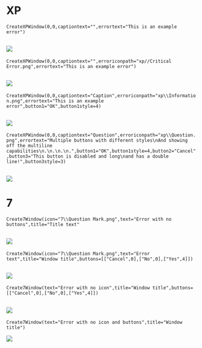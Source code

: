 # XP

```CreateXPWindow(0,0,captiontext="",errortext="This is an example error")```

![](https://i.imgur.com/td2lf00.png)
---

```CreateXPWindow(0,0,captiontext="",erroriconpath="xp//Critical Error.png",errortext="This is an example error")```

![](https://i.imgur.com/p8iI7uy.png)
-

```CreateXPWindow(0,0,captiontext="Caption",erroriconpath="xp\\Information.png",errortext="This is an example error",button1="OK",button1style=4)```

![](https://i.imgur.com/NPkhwlX.png)
-

```CreateXPWindow(0,0,captiontext="Question",erroriconpath="xp\\Question.png",errortext="Multiple buttons with different styles\nAnd showing off the multiline capabilities\n.\n.\n.\n.",button1="OK",button1style=4,button2="Cancel",button3="This button is disabled and long\nand has a double line!",button3style=3)```

![](https://i.imgur.com/gv0waEX.png)
-
# 7

```Create7Window(icon="7\\Question Mark.png",text="Error with no buttons",title="Title text"```

![](https://i.imgur.com/mIx628a.png)
-

```Create7Window(icon="7\\Question Mark.png",text="Error text",title="Window title",buttons=[["Cancel",0],["No",0],["Yes",4]])```

![](https://i.imgur.com/ZFEkhGj.png)
-

```Create7Window(text="Error with no icon",title="Window title",buttons=[["Cancel",0],["No",0],["Yes",4]])```

![](https://i.imgur.com/FZt2rQN.png)
-

```Create7Window(text="Error with no icon and buttons",title="Window title")```

![](https://i.imgur.com/azalG8L.png)
